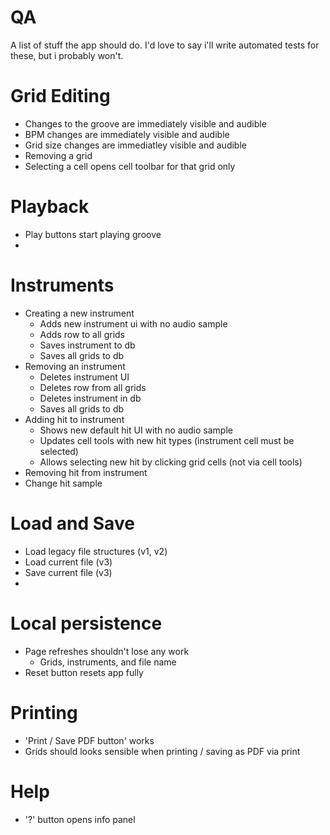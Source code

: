 # QA

A list of stuff the app should do. I'd love to say i'll write automated tests for these, but i probably won't.

# Grid Editing

- Changes to the groove are immediately visible and audible
- BPM changes are immediately visible and audible
- Grid size changes are immediatley visible and audible
- Removing a grid
- Selecting a cell opens cell toolbar for that grid only

# Playback

- Play buttons start playing groove
-

# Instruments

- Creating a new instrument
  - Adds new instrument ui with no audio sample
  - Adds row to all grids
  - Saves instrument to db
  - Saves all grids to db
- Removing an instrument
  - Deletes instrument UI
  - Deletes row from all grids
  - Deletes instrument in db
  - Saves all grids to db
- Adding hit to instrument
  - Shows new default hit UI with no audio sample
  - Updates cell tools with new hit types (instrument cell must be selected)
  - Allows selecting new hit by clicking grid cells (not via cell tools)
- Removing hit from instrument
- Change hit sample

# Load and Save

- Load legacy file structures (v1, v2)
- Load current file (v3)
- Save current file (v3)
-

# Local persistence

- Page refreshes shouldn't lose any work
  - Grids, instruments, and file name
- Reset button resets app fully

# Printing

- 'Print / Save PDF button' works
- Grids should looks sensible when printing / saving as PDF via print

# Help

- '?' button opens info panel
